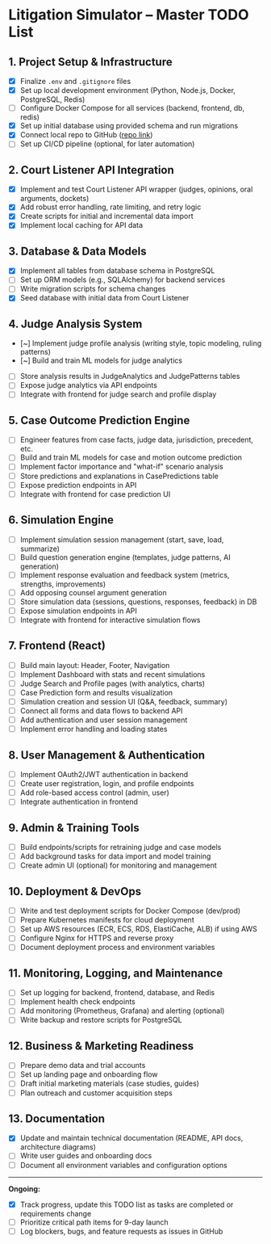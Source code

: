 # Litigation Simulator – Master TODO List

## 1. Project Setup & Infrastructure
- [x] Finalize `.env` and `.gitignore` files
- [x] Set up local development environment (Python, Node.js, Docker, PostgreSQL, Redis)
- [ ] Configure Docker Compose for all services (backend, frontend, db, redis)
- [x] Set up initial database using provided schema and run migrations
- [x] Connect local repo to GitHub ([repo link](https://github.com/tony-42069/litigation-simulator.git))
- [ ] Set up CI/CD pipeline (optional, for later automation)

## 2. Court Listener API Integration
- [x] Implement and test Court Listener API wrapper (judges, opinions, oral arguments, dockets)
- [x] Add robust error handling, rate limiting, and retry logic
- [x] Create scripts for initial and incremental data import
- [x] Implement local caching for API data

## 3. Database & Data Models
- [x] Implement all tables from database schema in PostgreSQL
- [ ] Set up ORM models (e.g., SQLAlchemy) for backend services
- [ ] Write migration scripts for schema changes
- [x] Seed database with initial data from Court Listener

## 4. Judge Analysis System
- [~] Implement judge profile analysis (writing style, topic modeling, ruling patterns)  <!-- Scaffolded, pending Spacy -->
- [~] Build and train ML models for judge analytics  <!-- Scaffolded, pending Spacy -->
- [ ] Store analysis results in JudgeAnalytics and JudgePatterns tables
- [ ] Expose judge analytics via API endpoints
- [ ] Integrate with frontend for judge search and profile display

## 5. Case Outcome Prediction Engine
- [ ] Engineer features from case facts, judge data, jurisdiction, precedent, etc.
- [ ] Build and train ML models for case and motion outcome prediction
- [ ] Implement factor importance and "what-if" scenario analysis
- [ ] Store predictions and explanations in CasePredictions table
- [ ] Expose prediction endpoints in API
- [ ] Integrate with frontend for case prediction UI

## 6. Simulation Engine
- [ ] Implement simulation session management (start, save, load, summarize)
- [ ] Build question generation engine (templates, judge patterns, AI generation)
- [ ] Implement response evaluation and feedback system (metrics, strengths, improvements)
- [ ] Add opposing counsel argument generation
- [ ] Store simulation data (sessions, questions, responses, feedback) in DB
- [ ] Expose simulation endpoints in API
- [ ] Integrate with frontend for interactive simulation flows

## 7. Frontend (React)
- [ ] Build main layout: Header, Footer, Navigation
- [ ] Implement Dashboard with stats and recent simulations
- [ ] Judge Search and Profile pages (with analytics, charts)
- [ ] Case Prediction form and results visualization
- [ ] Simulation creation and session UI (Q&A, feedback, summary)
- [ ] Connect all forms and data flows to backend API
- [ ] Add authentication and user session management
- [ ] Implement error handling and loading states

## 8. User Management & Authentication
- [ ] Implement OAuth2/JWT authentication in backend
- [ ] Create user registration, login, and profile endpoints
- [ ] Add role-based access control (admin, user)
- [ ] Integrate authentication in frontend

## 9. Admin & Training Tools
- [ ] Build endpoints/scripts for retraining judge and case models
- [ ] Add background tasks for data import and model training
- [ ] Create admin UI (optional) for monitoring and management

## 10. Deployment & DevOps
- [ ] Write and test deployment scripts for Docker Compose (dev/prod)
- [ ] Prepare Kubernetes manifests for cloud deployment
- [ ] Set up AWS resources (ECR, ECS, RDS, ElastiCache, ALB) if using AWS
- [ ] Configure Nginx for HTTPS and reverse proxy
- [ ] Document deployment process and environment variables

## 11. Monitoring, Logging, and Maintenance
- [ ] Set up logging for backend, frontend, database, and Redis
- [ ] Implement health check endpoints
- [ ] Add monitoring (Prometheus, Grafana) and alerting (optional)
- [ ] Write backup and restore scripts for PostgreSQL

## 12. Business & Marketing Readiness
- [ ] Prepare demo data and trial accounts
- [ ] Set up landing page and onboarding flow
- [ ] Draft initial marketing materials (case studies, guides)
- [ ] Plan outreach and customer acquisition steps

## 13. Documentation
- [x] Update and maintain technical documentation (README, API docs, architecture diagrams)
- [ ] Write user guides and onboarding docs
- [ ] Document all environment variables and configuration options

---

**Ongoing:**
- [x] Track progress, update this TODO list as tasks are completed or requirements change
- [ ] Prioritize critical path items for 9-day launch
- [ ] Log blockers, bugs, and feature requests as issues in GitHub
